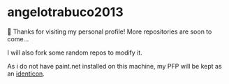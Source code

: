 # angelotrabuco2013
👋 Thanks for visiting my personal profile! More repositories are soon to come...

I will also fork some random repos to modify it.

As i do not have paint.net installed on this machine, my PFP will be kept as an <a href="https://en.wikipedia.org/wiki/Identicon">identicon</a>.
